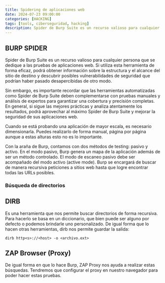 ```yaml
---
title: Spidering de aplicaciones web
date: 2024-07-23 09:00:00 
categories: [HACKING]
tags: [tools, ciberseguridad, hacking]
description: Spider de Burp Suite es un recurso valioso para cualquier persona que se dedique a las pruebas de aplicaciones web.
---
```


## BURP SPIDER

Spider de Burp Suite es un recurso valioso para cualquier persona que se dedique a las pruebas de aplicaciones web. Si utiliza esta herramienta de forma eficaz, podrá obtener información sobre la estructura y el alcance del sitio de destino y descubrir posibles vulnerabilidades de seguridad que podrían haber pasado desapercibidas de otro modo.

Sin embargo, es importante recordar que las herramientas automatizadas como Spider de Burp Suite deben complementarse con pruebas manuales y análisis de expertos para garantizar una cobertura y precisión completas. En general, si sigue las mejores prácticas y analiza atentamente los resultados, podrá aprovechar al máximo Spider de Burp Suite y mejorar la seguridad de sus aplicaciones web.


Cuando se está probando una aplicación de mayor escala, es necesario dimensionarla.
Puedes realizarlo de forma manual, página por página aunque a estas alturas esto no es lo importante.


Con la araña de Burp, contamos con dos métodos de testing: pasivo y activo. En el modo pasivo, Burp genera un mapa de la aplicación además de ser un método controlado. El modo de escaneo pasivo debe ser acompañado del modo activo (active mode). Burp se encargará de buscar de manera recursiva peticiones a sitios web hasta que logre encontrar todas las URLs posibles.

### Búsqueda de directorios


## DIRB

Es una herramienta que nos permite buscar directorios de forma recursiva. Para hacerlo se basa en un diccionario, que bien puede ser alguno por defecto o podemos brindarle uno personalizado. De igual forma que lo hacen otras herramientas, dirb nos permite guardar la salida:

    dirb http<s>://<host> -o <archivo.ext>

## ZAP Browser (Proxy)

De igual forma en que lo hace Burp, ZAP Proxy nos ayuda a realizar estas búsquedas. Tendremos que configurar el proxy en nuestro navegador para poder hacer estas pruebas.
